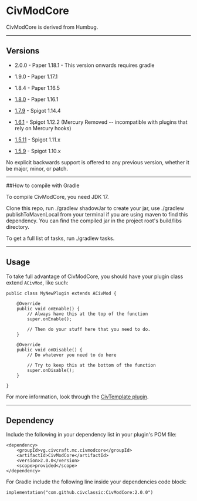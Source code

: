 # CivModCore

CivModCore is derived from Humbug.

----

## Versions

* 2.0.0 - Paper 1.18.1 - This version onwards requires gradle

* 1.9.0 - Paper 1.17.1

* 1.8.4 - Paper 1.16.5

* [1.8.0](https://github.com/CivClassic/CivModCore/tree/08ad95297eb041cf99bd0eb0aaffc70ca87af4f2) - Paper 1.16.1

* [1.7.9](https://github.com/CivClassic/CivModCore/tree/306b4f7268a3c5d3bd551fe66992f2a4335e86f7) - Spigot 1.14.4

* [1.6.1](https://github.com/CivClassic/CivModCore/tree/8d1043b7ad4bcf3ffe30d87ee5e974f1dd111113) - Spigot 1.12.2 (Mercury Removed -- incompatible with plugins that rely on Mercury hooks)

* [1.5.11](https://github.com/CivClassic/CivModCore/tree/d88d6bbcf231616dc1c7bc08a3fabc0f57911613) - Spigot 1.11.x

* [1.5.9](https://github.com/CivClassic/CivModCore/tree/a55880dd11bee3612f5aa842412119775b3bcb91) - Spigot 1.10.x

No explicit backwards support is offered to any previous version, whether it be major, minor, or patch.

----

##How to compile with Gradle

To compile CivModCore, you need JDK 17.

Clone this repo, run ./gradlew shadowJar to create your jar, use ./gradlew publishToMavenLocal from your terminal if you are using maven to find this dependency. You can find the compiled jar in the project root's build/libs directory.

To get a full list of tasks, run ./gradlew tasks.

----

## Usage

To take full advantage of CivModCore, you should have your plugin class extend `ACivMod`, like such:

    public class MyNewPlugin extends ACivMod {
    
        @Override
        public void onEnable() {
            // Always have this at the top of the function
            super.onEnable();
            
            // Then do your stuff here that you need to do.
        }
    
        @Override
        public void onDisable() {
            // Do whatever you need to do here
        
            // Try to keep this at the bottom of the function
            super.onDisable();
        }
    
    }

For more information, look through the [CivTemplate plugin](https://github.com/CivClassic/CivTemplate/blob/master/src/main/java/io/protonull/template/TemplatePlugin.java).

----

## Dependency

Include the following in your dependency list in your plugin's POM file:

    <dependency>
        <groupId>vg.civcraft.mc.civmodcore</groupId>
        <artifactId>CivModCore</artifactId>
        <version>2.0.0</version>
        <scope>provided</scope>
    </dependency>

For Gradle include the following line inside your dependencies code block:

	implementation("com.github.civclassic:CivModCore:2.0.0")
